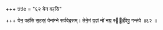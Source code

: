 +++
title = "६२ येन वहसि"

+++
येन॒ वह॑सि स॒हस्रं॒ येना॑ग्ने सर्ववेद॒सम्। तेने॒मं य॒ज्ञं नो॑ नय॒ स्व᳖र्दे॒वेषु॒ गन्त॑वे ॥६२ ॥